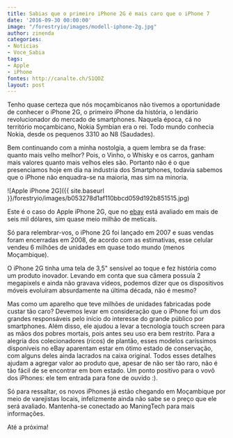 ```yaml
---
title: Sabias que o primeiro iPhone 2G é mais caro que o iPhone 7
date: '2016-09-30 00:00:00'
image: "/forestryio/images/modell-iphone-2g.jpg"
author: zinenda
categories:
- Noticias
- Voce_Sabia
tags:
- Apple
- iPhone
fontes: http://canalte.ch/S1QOZ
layout: post
---
```

Tenho quase certeza que nós moçambicanos não tivemos a oportunidade de conhecer o iPhone 2G, o primeiro iPhone da história, o lendário revolucionador do mercado de smartphones.
Naquela época, cá no território moçambicano, Nokia Symbian era o rei.
Todo mundo conhecia Nokia, desde os pequenos 3310 ao N8 (Saudades).

Bem continuando com a minha nostolgia, a quem lembra se da frase: quanto mais velho melhor?
Pois, o Vinho, o Whisky e os carros, ganham mais valores quanto mais velhos eles são.
Portanto não é o que presenciamos hoje em dia na industria dos Smartphones, todavia sabemos que o iPhone não enquadra-se na maioria, mas sim na minoria.

![Apple iPhone 2G]({{ site.baseurl }}/forestryio/images/b053278d1af110bbcd059d192b851515.jpg)

Este é o caso do Apple iPhone 2G, que no [ebay](http://ebay.com) está avaliado em mais de seis mil dólares, sim quase meio milhão de meticais.

Só para relembrar-vos, o iPhone 2G foi lançado em 2007 e suas vendas foram encerradas em 2008, de acordo com as estimativas, esse celular vendeu 6 milhões de unidades em quase todo mundo (menos Moçambique).

O iPhone 2G tinha uma tela de 3,5" sensível ao toque e fez história como um produto inovador. Levando em conta que sua câmera possuía 2 megapixels e ainda não gravava vídeos, podemos dizer que os dispositivos móveis evoluíram absurdamente na última década, não é mesmo? 

Mas como um aparelho que teve milhões de unidades fabricadas pode custar tão caro? Devemos levar em consideração que o iPhone foi um dos grandes responsáveis pelo início do interesse do grande público por smartphones. 
Além disso, ele ajudou a levar a tecnologia touch screen para as mãos dos pobres mortais, pois antes seu uso era bem restrito. Para a alegria dos colecionadores (ricos) de plantão, esses modelos caríssimos disponíveis no eBay aparentam estar em ótimo estado de conservação, com alguns deles ainda lacrados na caixa original. Todos esses detalhes ajudam a agregar valor ao produto que, apesar de não ser tão raro, não é tão fácil de se encontrar em bom estado. Um ponto positivo para o vovô dos iPhones: ele tem entrada para fone de ouvido :).

Só para ressaltar, os novos iPhones já estão chegando em Moçambique por meio de varejistas locais, infelizmente ainda não sabe se o preço que ele será avaliado.
Mantenha-se conectado ao ManingTech para mais informações.

Até a próxima!
